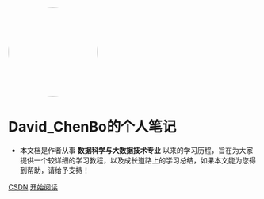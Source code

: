 <img width="180px" style="border-radius: 50%" bor src="https://timgsa.baidu.com/timg?image&quality=80&size=b9999_10000&sec=1586789009963&di=b2493e1a2336a6189820310a5fa13b05&imgtype=0&src=http%3A%2F%2Fb-ssl.duitang.com%2Fuploads%2Fitem%2F201808%2F01%2F20180801211745_sdcnf.thumb.400_0.jpg">

# David_ChenBo的个人笔记

- 本文档是作者从事 **数据科学与大数据技术专业** 以来的学习历程，旨在为大家提供一个较详细的学习教程，以及成长道路上的学习总结，如果本文能为您得到帮助，请给予支持！


[CSDN](<https://blog.csdn.net/weixin_44322234>)
[开始阅读](README.md)










